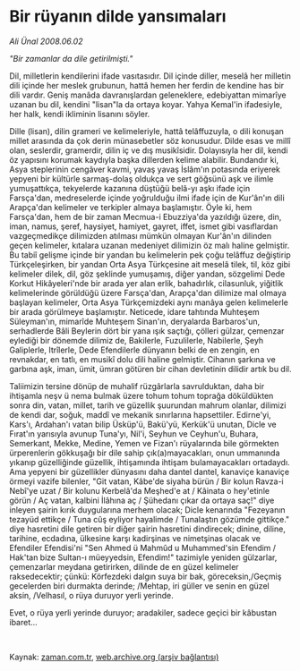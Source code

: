 # Bir rüyanın dilde yansımaları

*Ali Ünal 2008.06.02*

<tr><td class="metin" colspan="2" style="padding-top: 20px; padding-left: 5px; padding-right: 10px;"><i><p>"Bir zamanlar da dile getirilmişti."</p></i><p>Dil, milletlerin kendilerini ifade vasıtasıdır. Dil içinde diller, meselâ her milletin dili içinde her meslek grubunun, hattâ hemen her ferdin de kendine has bir dili vardır. Geniş manâda davranışlardan geleneklere, edebiyattan mimarîye uzanan bu dil, kendini "lisan"la da ortaya koyar. Yahya Kemal'in ifadesiyle, her halk, kendi ikliminin lisanını söyler.</p></td></tr><tr><td class="metin" colspan="2" style="padding-top: 20px; padding-left: 5px; padding-right: 10px;"><p>Dille (lisan), dilin grameri ve kelimeleriyle, hattâ telâffuzuyla, o dili konuşan millet arasında da çok derin münasebetler söz konusudur. Dilde esas ve millî olan, seslerdir, gramerdir, dilin iç ve dış musikîsidir. Dolayısıyla her dil, kendi öz yapısını korumak kaydıyla başka dillerden kelime alabilir. Bundandır ki, Asya steplerinin cengâver kavmi, yavaş yavaş İslâm'ın potasında eriyerek yepyeni bir kültürle sarmaş-dolaş oldukça ve sert göğsünü aşk ve ilimle yumuşattıkça, tekyelerde kazanına düştüğü belâ-yı aşkı ifade için Farsça'dan, medreselerde içinde yoğrulduğu ilmi ifade için de Kur'ân'ın dili Arapça'dan kelimeler ve terkipler almaya başlamıştır. Öyle ki, hem Farsça'dan, hem de bir zaman Mecmua-i Ebuzziya'da yazıldığı üzere, din, iman, namus, şeref, haysiyet, hamiyet, gayret, iffet, ismet gibi vasıflardan vazgeçmedikçe dilimizden atılması mümkün olmayan Kur'ân'ın dilinden geçen kelimeler, kıtalara uzanan medeniyet dilimizin öz malı haline gelmiştir. Bu tabiî gelişme içinde bir yandan bu kelimelerin pek çoğu telâffuz değiştirip Türkçeleşirken, bir yandan Orta Asya Türkçesine ait meselâ tilek, til, köz gibi kelimeler dilek, dil, göz şeklinde yumuşamış, diğer yandan, sözgelimi Dede Korkut Hikâyeleri'nde bir arada yer alan erlik, bahadırlık, cilasunluk, yiğitlik kelimelerinde görüldüğü üzere Farsça'dan, Arapça'dan dilimize mal olmaya başlayan kelimeler, Orta Asya Türkçemizdeki aynı manâya gelen kelimelerle bir arada görülmeye başlamıştır. Neticede, idare tahtında Muhteşem Süleyman'ın, mimarîde Muhteşem Sinan'ın, deryalarda Barbaros'un, serhadlerde Bâli Beylerin dört bir yana ışık saçtığı, çölleri gülzar, çemenzar eylediği bir dönemde dilimiz de, Bakilerle, Fuzulilerle, Nabilerle, Şeyh Galiplerle, Itrîlerle, Dede Efendilerle dünyanın belki de en zengin, en revnakdar, en tatlı, en musikî dolu dili haline gelmiştir. Cihanın şarkına ve garbına aşk, iman, ümit, ümran götüren bir cihan devletinin dilidir artık bu dil. 
<p>Taliimizin tersine dönüp de muhalif rüzgârlarla savrulduktan, daha bir ihtişamla neşv ü nema bulmak üzere tohum tohum toprağa döküldükten sonra din, vatan, millet, tarih ve güzellik şuurundan mahrum olanlar, dilimizi de kendi dar, soğuk, maddî ve mekanik sınırlarına hapsettiler. Edirne'yi, Kars'ı, Ardahan'ı vatan bilip Üsküp'ü, Bakü'yü, Kerkük'ü unutan, Dicle ve Fırat'ın yarısıyla avunup Tuna'yı, Nil'i, Seyhun ve Ceyhun'u, Buhara, Semerkant, Mekke, Medine, Yemen ve Fizan'ı rüyalarında bile görmekten ürperenlerin gökkuşağı bir dile sahip çık(a)mayacakları, onun ummanında yıkanıp güzelliğinde güzellik, ihtişamında ihtişam bulamayacakları ortadaydı. Ama yepyeni bir güzellikler dünyasını daha dantel dantel, kanaviçe kanaviçe örmeyi vazife bilenler, "Git vatan, Kâbe'de siyaha bürün / Bir kolun Ravza-i Nebî'ye uzat / Bir kolunu Kerbelâ'da Meşhed'e at / Kâinata o hey'etinle görün / Aç vatan, kalbini İlâhına aç / Şühedanı çıkar da ortaya saç!" diye inleyen şairin kırık duygularına merhem olacak; Dicle kenarında "Fezeyanın tezayüd ettikçe / Tuna cûş eyliyor hayalimde / Tunalaştın gözümde gittikçe." diye hasretini dile getiren bir diğer şairin hasretini dindirecek; dinine, diline, tarihine, ecdadına, ülkesine karşı kadirşinas ve nimetşinas olacak ve Efendiler Efendisi'ni "Sen Ahmed ü Mahmûd u Muhammed'sin Efendim / Hak'tan bize Sultan-ı müeyyedsin, Efendim!" tazimiyle yeniden gülzarlar, çemenzarlar meydana getirirken, dilinde de en güzel kelimeler raksedecektir; çünkü: Körfezdeki dalgın suya bir bak, göreceksin,/Geçmiş gecelerden biri durmakta derinde; /Mehtap, iri güller ve senin en güzel aksin, /Velhasıl, o rüya duruyor yerli yerinde. 
<p>Evet, o rüya yerli yerinde duruyor; aradakiler, sadece geçici bir kâbustan ibaret... 
<p><br/></p></p></p></p></td></tr>

Kaynak: [zaman.com.tr](http://zaman.com.tr/yazar.do?yazino=696820), [web.archive.org (arşiv bağlantısı)](http://web.archive.org/web/20080605054638/http://www.zaman.com.tr:80/yazar.do?yazino=696820)
